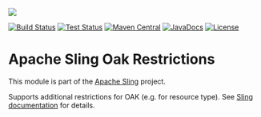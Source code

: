 [<img src="https://sling.apache.org/res/logos/sling.png"/>](https://sling.apache.org)

 [![Build Status](https://builds.apache.org/buildStatus/icon?job=Sling/sling-org-apache-sling-oak-restrictions/master)](https://builds.apache.org/job/Sling/job/sling-org-apache-sling-oak-restrictions/job/master) [![Test Status](https://img.shields.io/jenkins/t/https/builds.apache.org/job/Sling/job/sling-org-apache-sling-oak-restrictions/job/master.svg)](https://builds.apache.org/job/Sling/job/sling-org-apache-sling-oak-restrictions/job/master/test_results_analyzer/) [![Maven Central](https://maven-badges.herokuapp.com/maven-central/org.apache.sling/org.apache.sling.oak.restrictions/badge.svg)](https://search.maven.org/#search%7Cga%7C1%7Cg%3A%22org.apache.sling%22%20a%3A%22org.apache.sling.oak.restrictions%22) [![JavaDocs](https://www.javadoc.io/badge/org.apache.sling/org.apache.sling.oak.restrictions.svg)](https://www.javadoc.io/doc/org.apache.sling/org.apache.sling.oak.restrictions) [![License](https://img.shields.io/badge/License-Apache%202.0-blue.svg)](https://www.apache.org/licenses/LICENSE-2.0)

# Apache Sling Oak Restrictions

This module is part of the [Apache Sling](https://sling.apache.org) project.

Supports additional restrictions for OAK (e.g. for resource type). See [Sling documentation](https://sling.apache.org/documentation/bundles/sling-oak-restrictions.html) for details.
